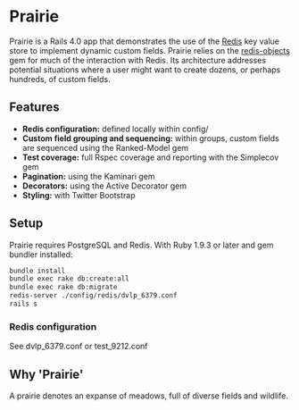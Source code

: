 # Prairie

Prairie is a Rails 4.0 app that demonstrates the use of the [Redis](http://redis.io/) key value store
to implement dynamic custom fields. Prairie relies on the [redis-objects](https://github.com/nateware/redis-objects)
gem for much of the interaction with Redis. Its architecture addresses potential situations
where a user might want to create dozens, or perhaps hundreds, of custom fields.

## Features

- **Redis configuration:** defined locally within config/
- **Custom field grouping and sequencing:** within groups, custom fields are sequenced using the Ranked-Model gem
- **Test coverage:** full Rspec coverage and reporting with the Simplecov gem
- **Pagination:** using the Kaminari gem
- **Decorators:** using the Active Decorator gem
- **Styling:** with Twitter Bootstrap

## Setup

Prairie requires PostgreSQL and Redis. With Ruby 1.9.3 or later and gem bundler installed:

```bash
bundle install
bundle exec rake db:create:all
bundle exec rake db:migrate
redis-server ./config/redis/dvlp_6379.conf
rails s
```

### Redis configuration

See dvlp_6379.conf or test_9212.conf

## Why 'Prairie'

A prairie denotes an expanse of meadows, full of diverse fields and wildlife.
